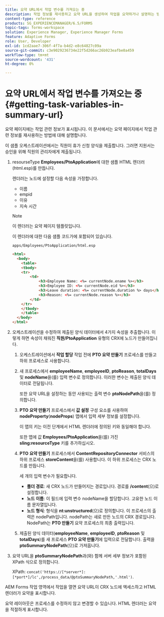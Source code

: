```yaml
---
title: 요약 URL에서 작업 변수를 가져오는 중
description: 작업 정보를 재사용하고 요약 URL을 생성하여 작업을 요약하거나 설명하는 방법.
content-type: reference
products: SG_EXPERIENCEMANAGER/6.5/FORMS
topic-tags: forms-workspace
solution: Experience Manager, Experience Manager Forms
feature: Adaptive Forms
role: User, Developer
exl-id: 1cd2aae7-306f-4f7a-b4d2-e8c64827c09a
source-git-commit: c3e9029236734e22f5d266ac26b923eafbe0a459
workflow-type: tm+mt
source-wordcount: '431'
ht-degree: 0%

---
```


# 요약 URL에서 작업 변수를 가져오는 중 {#getting-task-variables-in-summary-url}

요약 페이지에는 작업 관련 정보가 표시됩니다. 이 문서에서는 요약 페이지에서 작업 관련 정보를 재사용하는 방법에 대해 설명합니다.

이 샘플 오케스트레이션에서는 직원이 휴가 신청 양식을 제출합니다. 그러면 지원서는 승인을 위해 직원의 관리자에게 제출됩니다.

1. resourseType **Employees/PtoApplication**&#x200B;에 대한 샘플 HTML 렌더러(html.esp)를 만듭니다.

   렌더러는 노드에 설정할 다음 속성을 가정합니다.

   * 이름
   * empid
   * 이유
   * 지속 시간

   >[!NOTE]
   >
   >이 렌더러는 요약 페이지 템플릿입니다.

   이 렌더러에 대한 다음 샘플 코드가에 포함되어 있습니다.

   `apps/Employees/PtoApplication/html.esp`

   ```html
   <html>
     <body>
       <table>
       <tbody>
       <tr>
           <td>
               <h3>Employee Name: <%= currentNode.ename %></h3>
               <h3>Employee ID: <%= currentNode.eid %></h3>
               <h3>Leave duration: <%= currentNode.duration %> days</h3>
               <h3>Reason: <%= currentNode.reason %></h3>
           </td>
       </tr>
       </tbody>
       </table>
     </body>
   </html>
   ```

1. 오케스트레이션을 수정하여 제출된 양식 데이터에서 4가지 속성을 추출합니다. 이렇게 하면 속성이 채워진 **직원/PtoApplication** 유형의 CRX에 노드가 만들어집니다.

   1. 오케스트레이션에서 **작업 할당** 작업 전에 **PTO 요약 만들기** 프로세스를 만들고 하위 프로세스로 사용합니다.
   1. 새 프로세스에서 **employeeName**, **employeeID**, **ptoReason**, **totalDays** 및 **nodeName**&#x200B;을(를) 입력 변수로 정의합니다. 이러한 변수는 제출된 양식 데이터로 전달됩니다.

      또한 요약 URL을 설정하는 동안 사용되는 출력 변수 **ptoNodePath**&#x200B;을(를) 정의합니다.

   1. **PTO 요약 만들기** 프로세스에서 **값 설정** 구성 요소를 사용하여 **nodeProperty**(**nodeProps**) 맵에서 입력 세부 정보를 설정합니다.

      이 맵의 키는 이전 단계에서 HTML 렌더러에 정의된 키와 동일해야 합니다.

      또한 맵에 값 **Employees/PtoApplication**&#x200B;을(를) 가진 **sling:resourceType** 키를 추가하십시오.

   1. **PTO 요약 만들기** 프로세스에서 **ContentRepositoryConnector** 서비스의 하위 프로세스 **storeContent**&#x200B;을(를) 사용합니다. 이 하위 프로세스는 CRX 노드를 만듭니다.

      세 개의 입력 변수가 필요합니다.

      * **폴더 경로**: 새 CRX 노드가 만들어지는 경로입니다. 경로를 **/content**(으)로 설정합니다.
      * **노드 이름**: 이 필드에 입력 변수 nodeName을 할당합니다. 고유한 노드 이름 문자열입니다.
      * **노드 형식**: 형식을 **nt:unstructured**(으)로 정의합니다. 이 프로세스의 출력은 nodePath입니다. nodePath는 새로 만든 노드의 CRX 경로입니다. NodePath는 **PTO 만들기** 요약 프로세스의 최종 출력입니다.

   1. 제출된 양식 데이터(**employeeName**, **employeeID**, **ptoReason** 및 **totalDays**)를 새 프로세스 **PTO 요약 만들기**&#x200B;에 입력으로 전달합니다. 출력을 **ptoSummaryNodePath**(으)로 가져옵니다.

1. 요약 URL을 **ptoSummaryNodePath**&#x200B;과(와) 함께 서버 세부 정보가 포함된 XPath 식으로 정의합니다.

   XPath: `concat('https://[*server*]:[*port*]/lc',/process_data/@ptoSummaryNodePath,'.html')`.

AEM Forms 작업 영역에서 작업을 열면 요약 URL이 CRX 노드에 액세스하고 HTML 렌더러가 요약을 표시합니다.

요약 레이아웃은 프로세스를 수정하지 않고 변경할 수 있습니다. HTML 렌더러는 요약을 적절하게 표시합니다.
